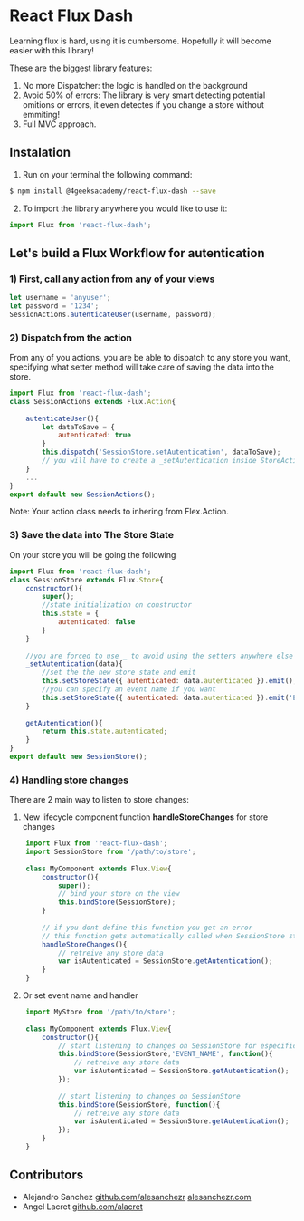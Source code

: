 # React Flux Dash

Learning flux is hard, using it is cumbersome. Hopefully it will become easier with this library!

These are the  biggest library features:
1) No more Dispatcher: the logic is handled on the background
2) Avoid 50% of errors: The library is very smart detecting potential omitions or errors, it even detectes if you  change a store without emmiting!
3) Full MVC approach.

## Instalation

1. Run on your terminal the following command:
```sh
$ npm install @4geeksacademy/react-flux-dash --save
```
2. To import the library anywhere you would like to use it:
```js
import Flux from 'react-flux-dash';
```

## Let's build a Flux Workflow for autentication

### 1) First, call any action from any of your views

```js
let username = 'anyuser';
let password = '1234';
SessionActions.autenticateUser(username, password);
```

### 2) Dispatch from the action

From any of you actions, you are be able to dispatch to any store you want, specifying what setter method will take care of saving the data into the store.

```js
import Flux from 'react-flux-dash';
class SessionActions extends Flux.Action{
    
    autenticateUser(){
        let dataToSave = {
            autenticated: true
        }
        this.dispatch('SessionStore.setAutentication', dataToSave);
        // you will have to create a _setAutentication inside StoreActions
    }
    ...
}
export default new SessionActions();
```
Note: Your action class needs to inhering from Flex.Action.

### 3) Save the data into The Store State

On your store you will be going the following

```js
import Flux from 'react-flux-dash';
class SessionStore extends Flux.Store{
    constructor(){
        super();
        //state initialization on constructor
        this.state = {
            autenticated: false 
        }
    }
    
    //you are forced to use _ to avoid using the setters anywhere else
    _setAutentication(data){
        //set the the new store state and emit
        this.setStoreState({ autenticated: data.autenticated }).emit();
        //you can specify an event name if you want
        this.setStoreState({ autenticated: data.autenticated }).emit('EVENT_NAME');
    }
    
    getAutentication(){
        return this.state.autenticated;
    }
}
export default new SessionStore();
```
### 4) Handling store changes

There are 2 main way to listen to store changes:

1) New lifecycle component function **handleStoreChanges** for store changes

```js
    import Flux from 'react-flux-dash';
    import SessionStore from '/path/to/store';
    
    class MyComponent extends Flux.View{
        constructor(){
            super();
            // bind your store on the view
            this.bindStore(SessionStore);
        }
        
        // if you dont define this function you get an error
        // this function gets automatically called when SessionStore state changes
        handleStoreChanges(){
            // retreive any store data
            var isAutenticated = SessionStore.getAutentication();
        }
    }

```

2) Or set event name and handler

```js
    import MyStore from '/path/to/store';
    
    class MyComponent extends Flux.View{
        constructor(){
            // start listening to changes on SessionStore for especific event
            this.bindStore(SessionStore,'EVENT_NAME', function(){
                // retreive any store data
                var isAutenticated = SessionStore.getAutentication();
            });
            
            // start listening to changes on SessionStore
            this.bindStore(SessionStore, function(){
                // retreive any store data
                var isAutenticated = SessionStore.getAutentication();
            });
        }
    }
```

## Contributors

- Alejandro Sanchez [github.com/alesanchezr](https://github.com/alesanchezr) [alesanchezr.com](http://alesanchezr.com)
- Angel Lacret [github.com/alacret](https://github.com/alacret)
